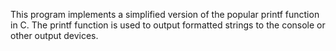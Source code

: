This program implements a simplified version of the popular printf function in C. The printf function is used to output formatted strings to the console or other output devices.
